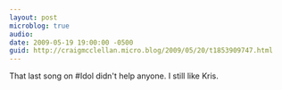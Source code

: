 ```yaml
---
layout: post
microblog: true
audio: 
date: 2009-05-19 19:00:00 -0500
guid: http://craigmcclellan.micro.blog/2009/05/20/t1853909747.html
---
```

That last song on #Idol didn't help anyone. I still like Kris.

